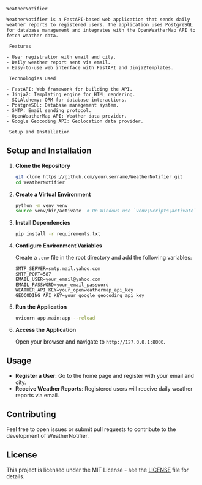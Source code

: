 
```
WeatherNotifier

WeatherNotifier is a FastAPI-based web application that sends daily weather reports to registered users. The application uses PostgreSQL for database management and integrates with the OpenWeatherMap API to fetch weather data.

 Features

- User registration with email and city.
- Daily weather report sent via email.
- Easy-to-use web interface with FastAPI and Jinja2Templates.

 Technologies Used

- FastAPI: Web framework for building the API.
- Jinja2: Templating engine for HTML rendering.
- SQLAlchemy: ORM for database interactions.
- PostgreSQL: Database management system.
- SMTP: Email sending protocol.
- OpenWeatherMap API: Weather data provider.
- Google Geocoding API: Geolocation data provider.

 Setup and Installation

```

## Setup and Installation

1. **Clone the Repository**

   ```bash
   git clone https://github.com/yourusername/WeatherNotifier.git
   cd WeatherNotifier
   ```

2. **Create a Virtual Environment**

   ```bash
   python -m venv venv
   source venv/bin/activate  # On Windows use `venv\Scripts\activate`
   ```

3. **Install Dependencies**

   ```bash
   pip install -r requirements.txt
   ```

4. **Configure Environment Variables**

   Create a `.env` file in the root directory and add the following variables:

   ```env
   SMTP_SERVER=smtp.mail.yahoo.com
   SMTP_PORT=587
   EMAIL_USER=your_email@yahoo.com
   EMAIL_PASSWORD=your_email_password
   WEATHER_API_KEY=your_openweathermap_api_key
   GEOCODING_API_KEY=your_google_geocoding_api_key
   ```

5. **Run the Application**

   ```bash
   uvicorn app.main:app --reload
   ```

6. **Access the Application**

   Open your browser and navigate to `http://127.0.0.1:8000`.

## Usage

- **Register a User**: Go to the home page and register with your email and city.
- **Receive Weather Reports**: Registered users will receive daily weather reports via email.

## Contributing

Feel free to open issues or submit pull requests to contribute to the development of WeatherNotifier.

## License

This project is licensed under the MIT License - see the [LICENSE](LICENSE) file for details.
```




